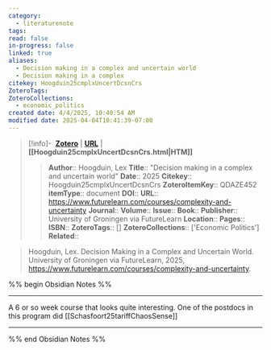 ```yaml
---
category:
  - literaturenote
tags: 
read: false
in-progress: false
linked: true
aliases:
  - Decision making in a complex and uncertain world
  - Decision making in a complex
citekey: Hoogduin25cmplxUncertDcsnCrs
ZoteroTags: 
ZoteroCollections:
  - economic_politics
created date: 4/4/2025, 10:40:54 AM
modified date: 2025-04-04T10:41:39-07:00
---
```


> [!info]- &nbsp;[**Zotero**](zotero://select/library/items/QDAZE452)  | [**URL**](https://www.futurelearn.com/courses/complexity-and-uncertainty) | **[[Hoogduin25cmplxUncertDcsnCrs.html|HTM]]**
>> **Author**:: Hoogduin, Lex
> **Title**:: "Decision making in a complex and uncertain world"
> **Date**:: 2025
> **Citekey**:: Hoogduin25cmplxUncertDcsnCrs
> **ZoteroItemKey**:: QDAZE452
> **itemType**:: document
> **DOI**:: 
> **URL**:: https://www.futurelearn.com/courses/complexity-and-uncertainty
> **Journal**:: 
> **Volume**:: 
> **Issue**:: 
> **Book**:: 
> **Publisher**:: University of Groningen via FutureLearn
> **Location**:: 
> **Pages**:: 
> **ISBN**:: 
> **ZoteroTags**:: []
> **ZoteroCollections**:: ['Economic Politics']
> **Related**::

>  Hoogduin, Lex. Decision Making in a Complex and Uncertain World. University of Groningen via FutureLearn, 2025, https://www.futurelearn.com/courses/complexity-and-uncertainty.

%% begin Obsidian Notes %%
___
A 6 or so week course that looks quite interesting.  One of the postdocs in this program did [[Schasfoort25tariffChaosSense]]
___
%% end Obsidian Notes %%

